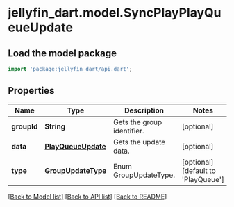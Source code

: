 # jellyfin_dart.model.SyncPlayPlayQueueUpdate

## Load the model package
```dart
import 'package:jellyfin_dart/api.dart';
```

## Properties
Name | Type | Description | Notes
------------ | ------------- | ------------- | -------------
**groupId** | **String** | Gets the group identifier. | [optional] 
**data** | [**PlayQueueUpdate**](PlayQueueUpdate.md) | Gets the update data. | [optional] 
**type** | [**GroupUpdateType**](GroupUpdateType.md) | Enum GroupUpdateType. | [optional] [default to 'PlayQueue']

[[Back to Model list]](../README.md#documentation-for-models) [[Back to API list]](../README.md#documentation-for-api-endpoints) [[Back to README]](../README.md)


